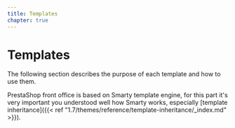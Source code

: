 ```yaml
---
title: Templates
chapter: true
---
```


# Templates

The following section describes the purpose of each template and how to use them.

PrestaShop front office is based on Smarty template engine, for this part it's very important
you understood well how Smarty works, especially [template inheritance]({{< ref "1.7/themes/reference/template-inheritance/_index.md" >}}).
